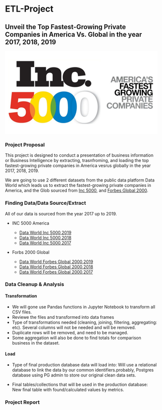 # ETL-Project

## Unveil the Top Fastest-Growing Private Companies in America Vs. Global in the year 2017, 2018, 2019
                          
![ETL_project](Image/Inc.5000.png)  

### Project Proposal

This project is designed to conduct a presentation of business information or Business Intelligence by extracting, trasnfroming, and loading the top fastest-growing private companies in America vesrus globally in the year 2017, 2018, 2019.

We are going to use 2 different datasets from the public data platform Data World which leads us to extract the fastest-growing private companies in America, and the Glob sourced from [Inc 5000](https://www.inc.com/inc5000/2019/top-private-companies-2019-inc5000.html), and [Forbes Global 2000](https://www.forbes.com/global2000/#6b08d4d8335d). 


### Finding Data/Data Source/Extract
All of our data is sourced from the year 2017 up to 2019. 

* INC 5000 America
  - [Data World Inc 5000,2019](https://data.world/aurielle/inc-5000-2019/workspace/file?filename=inc5000-2019.csv)
  - [Data World Inc 5000,2018](https://data.world/aurielle/inc-5000-2018/workspace/file?filename=inc5000-2018.csv)
  - [Data World Inc 5000,2017](https://data.world/aurielle/inc-5000-2017/workspace/file?filename=inc5000-2017-091317.csv)
 
* Forbs 2000 Global
  - [Data World Forbes Global 2000,2019](https://data.world/aroissues/forbes-global-2000-2008-2019/workspace/file?filename=Forbes+Global+2000+-+2019.csv)
  - [Data World Forbes Global 2000,2018](https://data.world/aroissues/forbes-global-2000-2008-2019/workspace/file?filename=Forbes+Global+2000+-+2018.csv)
  - [Data World Forbes Global 2000,2017](https://data.world/aroissues/forbes-global-2000-2008-2019/workspace/file?filename=Forbes+Global+2000+-+2017.csv)
  

### Data Cleanup & Analysis

#### Transformation

- We will gone use Pandas functions in Jupyter Notebook to transform all CSV files.
- Reviewe the files and transformed into data frames
- Type of transformations needed (cleaning, joining, filtering, aggregating: etc). Several columns will not be needed and will be removed. 
- Duplicate rows will be removed, and need to be managed. 
- Some aggregation will also be done to find totals for comparison business in the dataset.

#### Load
- Type of final production database data will load into: Will use a relational database to link the data by our common identifiers.probably, Postgres database using PG admin to store our original clean data sets.

- Final tables/collections that will be used in the production database: New final table with found/calculated values by metrics.

### Project Report




